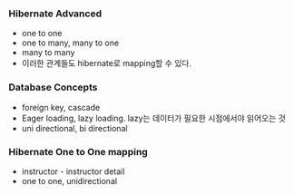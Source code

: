 ### Hibernate Advanced
- one to one
- one to many, many to one
- many to many
- 이러한 관계들도 hibernate로 mapping할 수 있다.

### Database Concepts
- foreign key, cascade
- Eager loading, lazy loading. lazy는 데이터가 필요한 시점에서야 읽어오는 것
- uni directional, bi directional

### Hibernate One to One mapping
- instructor - instructor detail
- one to one, unidirectional
